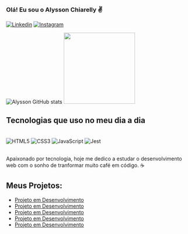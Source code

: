 
### Olá! Eu sou o Alysson Chiarelly ✌️

[![Linkedin](https://img.shields.io/badge/LinkedIn-0077B5?style=for-the-badge&logo=linkedin&logoColor=white)](https://www.linkedin.com/in/alysson-chiarelly-571024a8)
[![Instagram](https://img.shields.io/badge/Instagram-E4405F?style=for-the-badge&logo=instagram&logoColor=white)](https://www.instagram.com/alyssonchiarelly/)

![Alysson GitHub stats](https://github-readme-stats.vercel.app/api?username=Dev-AlyssonChiarelly&show_icons=true&theme=dracula)
<img height="195em" src="https://github-readme-stats.vercel.app/api/top-langs/?username=Dev-AlyssonChiarelly&layout=compact&langs_count=7&theme=dracula"/>

## Tecnologias que uso no meu dia a dia

<div style="display: inline_block"><br/>
    <img align="center" alt="HTML5" src="https://img.shields.io/badge/HTML5-E34F26?style=for-the-badge&logo=html5&logoColor=white">
    <img align="center" alt="CSS3" src="https://img.shields.io/badge/CSS3-1572B6?style=for-the-badge&logo=css3&logoColor=white">
    <img align="center" alt="JavaScript" src="https://img.shields.io/badge/JavaScript-F7DF1E?style=for-the-badge&logo=javascript&logoColor=black">
    <img align="center" alt="Jest" src="https://img.shields.io/badge/Jest-323330?style=for-the-badge&logo=Jest&logoColor=white">

</div><br>

Apaixonado por tecnologia, hoje me dedico a estudar o desenvolvimento web com o sonho de tranformar muito café em código. ☕

## Meus Projetos:

- [Projeto em Desenvolvimento]()<br/>
- [Projeto em Desenvolvimento]()<br/>
- [Projeto em Desenvolvimento]()<br/>
- [Projeto em Desenvolvimento]()<br/>
- [Projeto em Desenvolvimento]()<br/>
